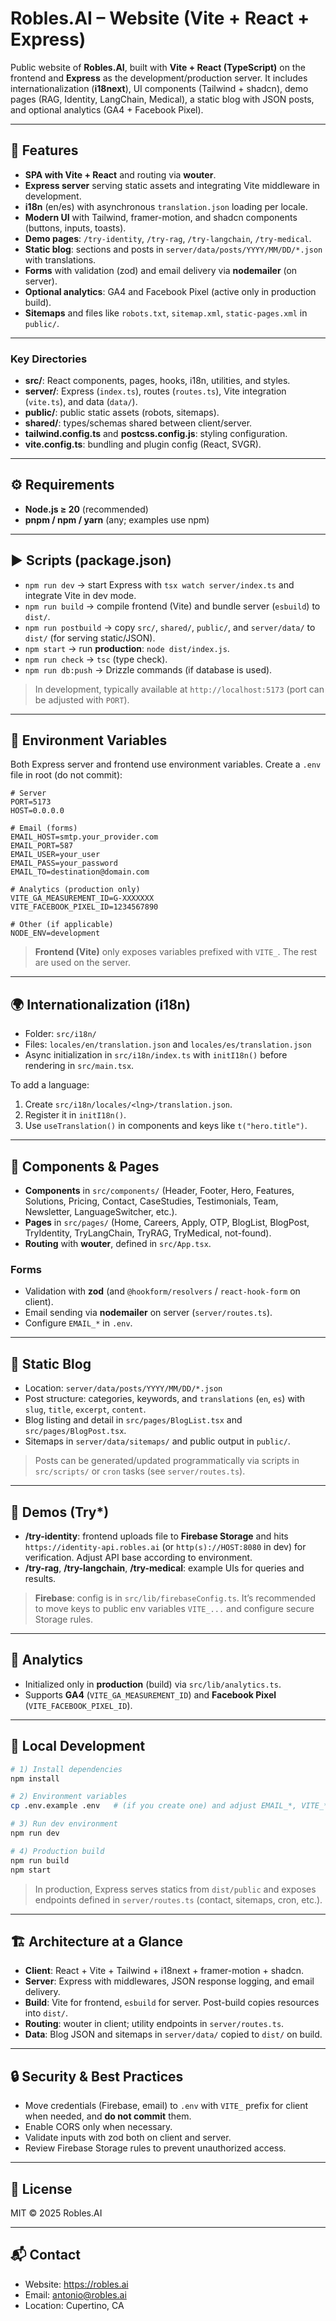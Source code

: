 # Robles.AI – Website (Vite + React + Express)

Public website of **Robles.AI**, built with **Vite + React (TypeScript)** on the frontend and **Express** as the development/production server. It includes internationalization (**i18next**), UI components (Tailwind + shadcn), demo pages (RAG, Identity, LangChain, Medical), a static blog with JSON posts, and optional analytics (GA4 + Facebook Pixel).

---

## 🚀 Features
- **SPA with Vite + React** and routing via **wouter**.
- **Express server** serving static assets and integrating Vite middleware in development.
- **i18n** (en/es) with asynchronous `translation.json` loading per locale.
- **Modern UI** with Tailwind, framer-motion, and shadcn components (buttons, inputs, toasts).
- **Demo pages**: `/try-identity`, `/try-rag`, `/try-langchain`, `/try-medical`.
- **Static blog**: sections and posts in `server/data/posts/YYYY/MM/DD/*.json` with translations.
- **Forms** with validation (zod) and email delivery via **nodemailer** (on server).
- **Optional analytics**: GA4 and Facebook Pixel (active only in production build).
- **Sitemaps** and files like `robots.txt`, `sitemap.xml`, `static-pages.xml` in `public/`.

---

### Key Directories
- **src/**: React components, pages, hooks, i18n, utilities, and styles.
- **server/**: Express (`index.ts`), routes (`routes.ts`), Vite integration (`vite.ts`), and data (`data/`).
- **public/**: public static assets (robots, sitemaps).
- **shared/**: types/schemas shared between client/server.
- **tailwind.config.ts** and **postcss.config.js**: styling configuration.
- **vite.config.ts**: bundling and plugin config (React, SVGR).

---

## ⚙️ Requirements
- **Node.js ≥ 20** (recommended)
- **pnpm / npm / yarn** (any; examples use npm)

---

## ▶️ Scripts (package.json)
- `npm run dev` → start Express with `tsx watch server/index.ts` and integrate Vite in dev mode.
- `npm run build` → compile frontend (Vite) and bundle server (`esbuild`) to `dist/`.
- `npm run postbuild` → copy `src/`, `shared/`, `public/`, and `server/data/` to `dist/` (for serving static/JSON).
- `npm start` → run **production**: `node dist/index.js`.
- `npm run check` → `tsc` (type check).
- `npm run db:push` → Drizzle commands (if database is used).

> In development, typically available at `http://localhost:5173` (port can be adjusted with `PORT`).

---

## 🔧 Environment Variables
Both Express server and frontend use environment variables. Create a `.env` file in root (do not commit):

```
# Server
PORT=5173
HOST=0.0.0.0

# Email (forms)
EMAIL_HOST=smtp.your_provider.com
EMAIL_PORT=587
EMAIL_USER=your_user
EMAIL_PASS=your_password
EMAIL_TO=destination@domain.com

# Analytics (production only)
VITE_GA_MEASUREMENT_ID=G-XXXXXXX
VITE_FACEBOOK_PIXEL_ID=1234567890

# Other (if applicable)
NODE_ENV=development
```

> **Frontend (Vite)** only exposes variables prefixed with `VITE_`. The rest are used on the server.

---

## 🌍 Internationalization (i18n)
- Folder: `src/i18n/`  
- Files: `locales/en/translation.json` and `locales/es/translation.json`  
- Async initialization in `src/i18n/index.ts` with `initI18n()` before rendering in `src/main.tsx`.

To add a language:
1. Create `src/i18n/locales/<lng>/translation.json`.
2. Register it in `initI18n()`.
3. Use `useTranslation()` in components and keys like `t("hero.title")`.

---

## 🧩 Components & Pages
- **Components** in `src/components/` (Header, Footer, Hero, Features, Solutions, Pricing, Contact, CaseStudies, Testimonials, Team, Newsletter, LanguageSwitcher, etc.).
- **Pages** in `src/pages/` (Home, Careers, Apply, OTP, BlogList, BlogPost, TryIdentity, TryLangChain, TryRAG, TryMedical, not-found).  
- **Routing** with **wouter**, defined in `src/App.tsx`.

### Forms
- Validation with **zod** (and `@hookform/resolvers` / `react-hook-form` on client).
- Email sending via **nodemailer** on server (`server/routes.ts`).  
- Configure `EMAIL_*` in `.env`.

---

## 📰 Static Blog
- Location: `server/data/posts/YYYY/MM/DD/*.json`
- Post structure: categories, keywords, and `translations` (`en`, `es`) with `slug`, `title`, `excerpt`, `content`.
- Blog listing and detail in `src/pages/BlogList.tsx` and `src/pages/BlogPost.tsx`.
- Sitemaps in `server/data/sitemaps/` and public output in `public/`.

> Posts can be generated/updated programmatically via scripts in `src/scripts/` or `cron` tasks (see `server/routes.ts`).

---

## 🧪 Demos (Try*)
- **/try-identity**: frontend uploads file to **Firebase Storage** and hits `https://identity-api.robles.ai` (or `http(s)://HOST:8080` in dev) for verification. Adjust API base according to environment.
- **/try-rag**, **/try-langchain**, **/try-medical**: example UIs for queries and results.

> **Firebase**: config is in `src/lib/firebaseConfig.ts`. It’s recommended to move keys to public env variables `VITE_...` and configure secure Storage rules.

---

## 🎯 Analytics
- Initialized only in **production** (build) via `src/lib/analytics.ts`.
- Supports **GA4** (`VITE_GA_MEASUREMENT_ID`) and **Facebook Pixel** (`VITE_FACEBOOK_PIXEL_ID`).

---

## 🧰 Local Development
```bash
# 1) Install dependencies
npm install

# 2) Environment variables
cp .env.example .env   # (if you create one) and adjust EMAIL_*, VITE_*

# 3) Run dev environment
npm run dev

# 4) Production build
npm run build
npm start
```

> In production, Express serves statics from `dist/public` and exposes endpoints defined in `server/routes.ts` (contact, sitemaps, cron, etc.).

---

## 🏗️ Architecture at a Glance
- **Client**: React + Vite + Tailwind + i18next + framer-motion + shadcn.
- **Server**: Express with middlewares, JSON response logging, and email delivery.
- **Build**: Vite for frontend, `esbuild` for server. Post-build copies resources into `dist/`.
- **Routing**: wouter in client; utility endpoints in `server/routes.ts`.
- **Data**: Blog JSON and sitemaps in `server/data/` copied to `dist/` on build.

---

## 🔒 Security & Best Practices
- Move credentials (Firebase, email) to `.env` with `VITE_` prefix for client when needed, and **do not commit** them.
- Enable CORS only when necessary.
- Validate inputs with zod both on client and server.
- Review Firebase Storage rules to prevent unauthorized access.

---

## 📄 License
MIT © 2025 Robles.AI

---

## 📬 Contact
- Website: https://robles.ai
- Email: antonio@robles.ai
- Location: Cupertino, CA
